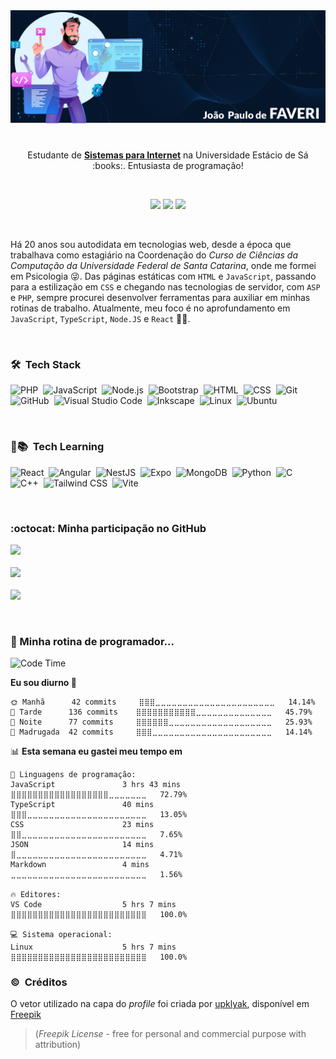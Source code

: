 <img src="https://github.com/joaofaveri/joaofaveri/blob/main/img/BANNER_GITHUB_v2.png">
<h1 align="center"></h1>

<p align="center">
  Estudante de <a href="https://estacio.br/cursos/graduacao/sistemas-para-internet" target="_blank"><b>Sistemas para Internet</b></a> na Universidade Estácio de Sá :books:. Entusiasta de programação!
</p>

<br>

<p align="center">
  <a href="https://twitter.com/jpaulo_faveri"><img src="https://img.shields.io/badge/-@jpaulo_faveri-282a36?style=flat-square&logo=twitter&logoColor=1DA1F2&link=https://twitter.com/jpaulo_faveri"></a>
  <a href="https://www.linkedin.com/in/joaofaveri/"><img src="https://img.shields.io/badge/-joaofaveri-282a36?style=flat-square&logo=Linkedin&logoColor=0A66C2&link=https://www.linkedin.com/in/joaofaveri/"></a>
  <a href="mailto:joao.faveri@gmail.com"><img src="https://img.shields.io/badge/-joao.faveri@gmail.com-282a36?style=flat-square&logo=Gmail&logoColor=EA4335&link=mailto:joao.faveri@gmail.com"></a>
</p>

<br>

Há 20 anos sou autodidata em tecnologias web, desde a época que trabalhava como estagiário na Coordenação do _Curso de Ciências da Computação da Universidade Federal de Santa Catarina_, onde me formei em Psicologia :stuck_out_tongue_winking_eye:. Das páginas estáticas com `HTML` e `JavaScript`, passando para a estilização em `CSS` e chegando nas tecnologias de servidor, com `ASP` e `PHP`, sempre procurei desenvolver ferramentas para auxiliar em minhas rotinas de trabalho. Atualmente, meu foco é no aprofundamento em `JavaScript`, `TypeScript`, `Node.JS` e `React` :brain::muscle:.

<br>

<!-- <div align="center">
  <img src="https://img.shields.io/badge/-PHP-777BB4?style=for-the-badge&logo=php&logoColor=777BB4&labelColor=44475a">
  <img src="https://img.shields.io/badge/-JAVASCRIPT-F7DF1E?style=for-the-badge&logo=javascript&logoColor=F7DF1E&labelColor=44475a">
  <img src="https://img.shields.io/badge/-TYPESCRIPT-3178C6?style=for-the-badge&logo=typescript&logoColor=3178C6&labelColor=44475a">
  <img src="https://img.shields.io/badge/-NODE-339933?style=for-the-badge&logo=nodedotjs&logoColor=339933&labelColor=44475a">
  <img src="https://img.shields.io/badge/-REACT-61DAFB?style=for-the-badge&logo=react&logoColor=61DAFB&labelColor=44475a">
</div> -->
### 🛠 &nbsp;Tech Stack

![PHP](https://img.shields.io/badge/-PHP-282a36?style=flat&logo=php)&nbsp;
![JavaScript](https://img.shields.io/badge/-JavaScript-282a36?style=flat&logo=javascript)&nbsp;
![Node.js](https://img.shields.io/badge/-Node.js-282a36?style=flat&logo=node.js)&nbsp;
![Bootstrap](https://img.shields.io/badge/-Bootstrap-282a36?style=flat&logo=bootstrap&logoColor=563D7C)&nbsp;
![HTML](https://img.shields.io/badge/-HTML-282a36?style=flat&logo=HTML5)&nbsp;
![CSS](https://img.shields.io/badge/-CSS-282a36?style=flat&logo=CSS3&logoColor=1572B6)&nbsp;
![Git](https://img.shields.io/badge/-Git-282a36?style=flat&logo=git)\
![GitHub](https://img.shields.io/badge/-GitHub-282a36?style=flat&logo=github)&nbsp;
![Visual Studio Code](https://img.shields.io/badge/-Visual%20Studio%20Code-282a36?style=flat&logo=visual-studio-code&logoColor=007ACC)&nbsp;
![Inkscape](https://img.shields.io/badge/-InkScape-282a36?style=flat&logo=inkscape&logoColor=black)&nbsp;
![Linux](https://img.shields.io/badge/-Linux-282a36?style=flat&logo=linux&logoColor=FCC624)&nbsp;
![Ubuntu](https://img.shields.io/badge/-Ubuntu-282a36?style=flat&logo=ubuntu&logoColor=E95420)&nbsp;

<br>

### :notebook_with_decorative_cover::books:	 &nbsp;Tech Learning

![React](https://img.shields.io/badge/-React-282a36?style=flat&logo=react)&nbsp;
![Angular](https://img.shields.io/badge/-Angular-282a36?style=flat&logo=angular&logoColor=DD0031)&nbsp;
![NestJS](https://img.shields.io/badge/-NestJS-282a36?style=flat&logo=nestjs&logoColor=E0234E)&nbsp;
![Expo](https://img.shields.io/badge/-Expo-282a36?style=flat&logo=expo&logoColor=258AAF)&nbsp;
![MongoDB](https://img.shields.io/badge/-MongoDB-282a36?style=flat&logo=mongodb&logoColor=47A248)&nbsp;
![Python](https://img.shields.io/badge/-Python-282a36?style=flat&logo=python&logoColor=3776AB)&nbsp;
![C](https://img.shields.io/badge/-C-282a36?style=flat&logo=c&logoColor=A8B9CC)\
![C++](https://img.shields.io/badge/-C++-282a36?style=flat&logo=cplusplus&logoColor=00599C)&nbsp;
![Tailwind CSS](https://img.shields.io/badge/-Tailwind%20CSS-282a36?style=flat&logo=tailwindcss&logoColor=06B6D4)&nbsp;
![Vite](https://img.shields.io/badge/-Vite-282a36?style=flat&logo=vite&logoColor=646CFF)&nbsp;

<br>

### :octocat:	Minha participação no GitHub
<p>
  <a href="https://github.com/joaofaveri/">
    <img src="https://github-readme-stats.vercel.app/api?username=joaofaveri&count_private=true&show_icons=true&theme=dracula&locale=pt-br&include_all_commits=true">
    <br>
    <br>
    <img src="http://github-readme-streak-stats.herokuapp.com?user=joaofaveri&theme=dracula&date_format=j%2Fn%5B%2FY%5D">
    <br> 
    <br>
    <img src="https://github-readme-stats.vercel.app/api/top-langs/?username=joaofaveri&layout=compact&locale=pt-br&theme=dracula">
  </a>
</p>

<br>

### :yawning_face:	Minha rotina de programador...

<!--START_SECTION:waka-->
![Code Time](http://img.shields.io/badge/Code%20Time-47%20hrs%2030%20mins-blue)

**Eu sou diurno 🐤** 

```text
🌞 Manhã      42 commits     ⣿⣿⣿⣀⣀⣀⣀⣀⣀⣀⣀⣀⣀⣀⣀⣀⣀⣀⣀⣀⣀⣀⣀⣀⣀   14.14% 
🌆 Tarde      136 commits    ⣿⣿⣿⣿⣿⣿⣿⣿⣿⣿⣿⣀⣀⣀⣀⣀⣀⣀⣀⣀⣀⣀⣀⣀⣀   45.79% 
🌃 Noite      77 commits     ⣿⣿⣿⣿⣿⣿⣀⣀⣀⣀⣀⣀⣀⣀⣀⣀⣀⣀⣀⣀⣀⣀⣀⣀⣀   25.93% 
🌙 Madrugada  42 commits     ⣿⣿⣿⣀⣀⣀⣀⣀⣀⣀⣀⣀⣀⣀⣀⣀⣀⣀⣀⣀⣀⣀⣀⣀⣀   14.14%

```


📊 **Esta semana eu gastei meu tempo em** 

```text
💬 Linguagens de programação: 
JavaScript               3 hrs 43 mins       ⣿⣿⣿⣿⣿⣿⣿⣿⣿⣿⣿⣿⣿⣿⣿⣿⣿⣿⣀⣀⣀⣀⣀⣀⣀   72.79% 
TypeScript               40 mins             ⣿⣿⣿⣀⣀⣀⣀⣀⣀⣀⣀⣀⣀⣀⣀⣀⣀⣀⣀⣀⣀⣀⣀⣀⣀   13.05% 
CSS                      23 mins             ⣿⣿⣀⣀⣀⣀⣀⣀⣀⣀⣀⣀⣀⣀⣀⣀⣀⣀⣀⣀⣀⣀⣀⣀⣀   7.65% 
JSON                     14 mins             ⣿⣀⣀⣀⣀⣀⣀⣀⣀⣀⣀⣀⣀⣀⣀⣀⣀⣀⣀⣀⣀⣀⣀⣀⣀   4.71% 
Markdown                 4 mins              ⣀⣀⣀⣀⣀⣀⣀⣀⣀⣀⣀⣀⣀⣀⣀⣀⣀⣀⣀⣀⣀⣀⣀⣀⣀   1.56%

🔥 Editores: 
VS Code                  5 hrs 7 mins        ⣿⣿⣿⣿⣿⣿⣿⣿⣿⣿⣿⣿⣿⣿⣿⣿⣿⣿⣿⣿⣿⣿⣿⣿⣿   100.0%

💻 Sistema operacional: 
Linux                    5 hrs 7 mins        ⣿⣿⣿⣿⣿⣿⣿⣿⣿⣿⣿⣿⣿⣿⣿⣿⣿⣿⣿⣿⣿⣿⣿⣿⣿   100.0%

```


<!--END_SECTION:waka-->

### :copyright:	 &nbsp;Créditos
O vetor utilizado na capa do _profile_ foi criada por [upklyak](https://www.freepik.com/upklyak), disponível em [Freepik](https://www.freepik.com/free-vector/web-development-programmer-engineering-coding-website-augmented-reality-interface-screens-developer-project-engineer-programming-software-application-design-cartoon-illustration_10798281.htm#query=coder&position=0&from_view=author)
> (_Freepik License_ - free for personal and commercial purpose with attribution)
